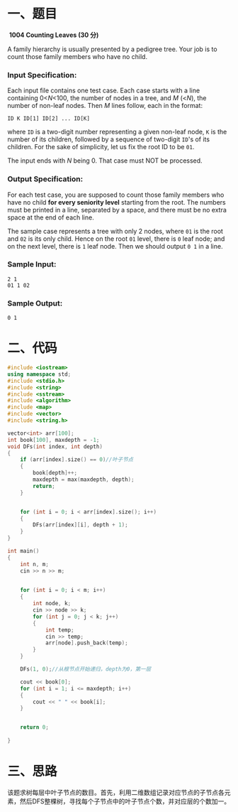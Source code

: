 # 一、题目																	

​															**1004 Counting Leaves (30 分)**

A family hierarchy is usually presented by a pedigree tree. Your job is to count those family members who have no child.

### Input Specification:

Each input file contains one test case. Each case starts with a line containing 0<*N*<100, the number of nodes in a tree, and *M* (<*N*), the number of non-leaf nodes. Then *M* lines follow, each in the format:

```
ID K ID[1] ID[2] ... ID[K]
```

where `ID` is a two-digit number representing a given non-leaf node, `K` is the number of its children, followed by a sequence of two-digit `ID`'s of its children. For the sake of simplicity, let us fix the root ID to be `01`.

The input ends with *N* being 0. That case must NOT be processed.

### Output Specification:

For each test case, you are supposed to count those family members who have no child **for every seniority level** starting from the root. The numbers must be printed in a line, separated by a space, and there must be no extra space at the end of each line.

The sample case represents a tree with only 2 nodes, where `01` is the root and `02` is its only child. Hence on the root `01` level, there is `0` leaf node; and on the next level, there is `1` leaf node. Then we should output `0 1` in a line.

### Sample Input:

```in
2 1
01 1 02
```

### Sample Output:

```out
0 1
```

# 二、代码

```C++
#include <iostream>
using namespace std;
#include <stdio.h>
#include <string>
#include <sstream>
#include <algorithm>
#include <map>
#include <vector>
#include <string.h>

vector<int> arr[100];
int book[100], maxdepth = -1;
void DFs(int index, int depth)
{
    if (arr[index].size() == 0)//叶子节点
    {
        book[depth]++;
        maxdepth = max(maxdepth, depth);
        return;
    }


    for (int i = 0; i < arr[index].size(); i++)
    {
        DFs(arr[index][i], depth + 1);
    }
}

int main()
{
    int n, m;
    cin >> n >> m;
    

    for (int i = 0; i < m; i++)
    {
        int node, k;
        cin >> node >> k;
        for (int j = 0; j < k; j++)
        {
            int temp;
            cin >> temp;
            arr[node].push_back(temp);
        }
    }

    DFs(1, 0);//从根节点开始递归，depth为0，第一层

    cout << book[0];
    for (int i = 1; i <= maxdepth; i++)
    {
        cout << " " << book[i];
    }


    return 0;
    
}
```



# 三、思路

该题求树每层中叶子节点的数目。首先，利用二维数组记录对应节点的子节点各元素，然后DFS整棵树，寻找每个子节点中的叶子节点个数，并对应层的个数加一。